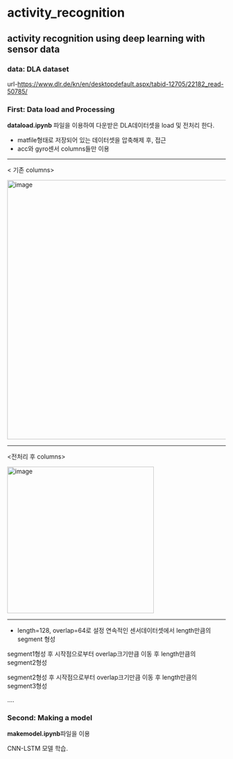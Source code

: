 # activity_recognition
## activity recognition using deep learning with sensor data

### data: DLA dataset
url-https://www.dlr.de/kn/en/desktopdefault.aspx/tabid-12705/22182_read-50785/

### First: Data load and Processing 
**dataload.ipynb** 파일을 이용하여 다운받은 DLA데이터셋을 load 및 전처리 한다.
* matfile형태로 저장되어 있는 데이터셋을 압축해제 후, 접근
* acc와 gyro센서 columns들만 이용  

---------------------------------------------------
< 기존 columns>


<img width="598" alt="image" src="https://user-images.githubusercontent.com/90295119/224652160-b7dda19b-2e5f-4b0d-bc26-e6fa68867568.png">

----------------------------------------------------
<전처리 후 columns>


<img width="338" alt="image" src="https://user-images.githubusercontent.com/90295119/224652989-6a341110-c5ac-445a-a425-533abab47816.png">

----------------------------------------------------
* length=128, overlap=64로 설정
연속적인 센서데이터셋에서 length만큼의 segment 형성

segment1형성 후 시작점으로부터 overlap크기만큼 이동 후 length만큼의 segment2형성

segment2형성 후 시작점으로부터 overlap크기만큼 이동 후 length만큼의 segment3형성

....


### Second: Making a model

**makemodel.ipynb**파일을 이용

CNN-LSTM 모델 학습.

